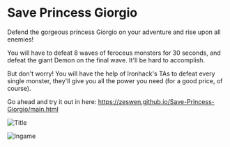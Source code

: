 # Save Princess Giorgio
Defend the gorgeous princess Giorgio on your adventure and rise upon all enemies!  

You will have to defeat 8 waves of feroceus monsters for 30 seconds, and defeat the giant Demon on the final wave. It'll be hard to accomplish.

But don't worry! You will have the help of Ironhack's TAs to defeat every single monster, they'll give you all the power you need (for a good price, of course).

Go ahead and try it out in here: https://zeswen.github.io/Save-Princess-Giorgio/main.html

![Title]("")

![Ingame](https://i.imgur.com/4nYArRY.png)


